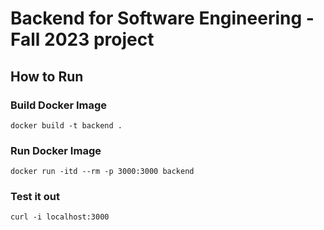 # Backend for Software Engineering - Fall 2023 project

## How to Run

### Build Docker Image

```
docker build -t backend .
```

### Run Docker Image

```
docker run -itd --rm -p 3000:3000 backend
```

### Test it out

```
curl -i localhost:3000
```